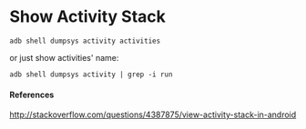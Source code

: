 
# Show Activity Stack

`adb shell dumpsys activity activities`

or just show activities' name:

`adb shell dumpsys activity | grep -i run`


#### References

<http://stackoverflow.com/questions/4387875/view-activity-stack-in-android>